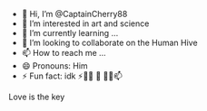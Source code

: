 - 👋 Hi, I’m @CaptainCherry88
- 👀 I’m interested in art and science
- 🌱 I’m currently learning ...
- 💞️ I’m looking to collaborate on the Human Hive
- 📫 How to reach me ...
- 😄 Pronouns: Him
- ⚡ Fun fact: idk ⚡💞️👀 🌱 👋😄📫

Love is the key



